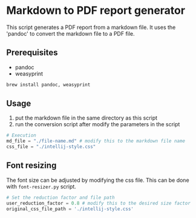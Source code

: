 # Markdown to PDF report generator

This script generates a PDF report from a markdown file.
It uses the 'pandoc' to convert the markdown file to a PDF file.

## Prerequisites

- pandoc
- weasyprint

```bash
brew install pandoc, weasyprint
```

## Usage

1. put the markdown file in the same directory as this script
2. run the conversion script after modify the parameters in the script

```python
# Execution
md_file = "./file-name.md" # modify this to the markdown file name
css_file = "./intellij-style.css"
```

## Font resizing

The font size can be adjusted by modifying the css file.
This can be done with `font-resizer.py` script.

```python
# Set the reduction factor and file path
user_reduction_factor = 0.8 # modify this to the desired size factor
original_css_file_path = './intellij-style.css'
```
